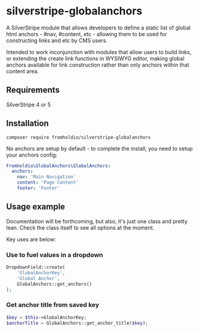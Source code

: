 # silverstripe-globalanchors

A SilverStripe module that allows developers to define a static list of global html anchors - #nav, #content, etc - allowing them to be used for constructing links and etc by CMS users.

Intended to work inconjunction with modules that allow users to build links, or extending the create link functions in WYSIWYG editor, making global anchors available for link construction rather than only anchors within that content area.

## Requirements

SilverStripe 4 or 5

## Installation

`composer require fromholdio/silverstripe-globalanchors`

No anchors are setup by default - to complete the install, you need to setup your anchors config:

```yml
Fromholdio\GlobalAnchors\GlobalAnchors:
  anchors:
    nav: 'Main Navigation'
    content: 'Page Content'
    footer: 'Footer'
```

## Usage example

Documentation will be forthcoming, but also, it's just one class and pretty lean. Check the class itself to see all options at the moment.

Key uses are below:

### Use to fuel values in a dropdown

```php
DropdownField::create(
    'GlobalAnchorKey',
    'Global Anchor',
    GlobalAnchors::get_anchors()
);
```

### Get anchor title from saved key

```php
$key = $this->GlobalAnchorKey;
$anchorTitle = GlobalAnchors::get_anchor_title($key);
```

